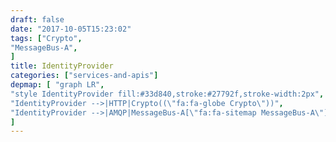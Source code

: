 ```yaml
---
draft: false
date: "2017-10-05T15:23:02"
tags: ["Crypto",
"MessageBus-A",
]
title: IdentityProvider
categories: ["services-and-apis"]
depmap: [ "graph LR",
"style IdentityProvider fill:#33d840,stroke:#27792f,stroke-width:2px",
"IdentityProvider -->|HTTP|Crypto((\"fa:fa-globe Crypto\"))",
"IdentityProvider -->|AMQP|MessageBus-A[\"fa:fa-sitemap MessageBus-A\"]",
]
---
```

			